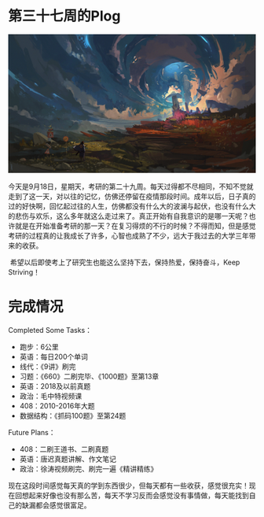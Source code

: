 # 第三十七周的Plog

![](./Source/37/preface.jpg)

​		今天是9月18日，星期天，考研的第二十九周。每天过得都不尽相同，不知不觉就走到了这一天，对以往的记忆，仿佛还停留在疫情那段时间。成年以后，日子真的过的好快啊，回忆起过往的人生，仿佛都没有什么大的波澜与起伏，也没有什么大的悲伤与欢乐，这么多年就这么走过来了。真正开始有自我意识的是哪一天呢？也许就是在开始准备考研的那一天？在复习得烦的不行的时候？不得而知，但是感觉考研的过程真的让我成长了许多，心智也成熟了不少，远大于我过去的大学三年带来的收获。

​		希望以后即使考上了研究生也能这么坚持下去，保持热爱，保持奋斗，Keep Striving！



# 完成情况

Completed Some Tasks：

- 跑步：6公里
- 英语：每日200个单词
- 线代：《9讲》刷完
- 习题：《660》二刷完毕、《1000题》至第13章
- 英语：2018及以前真题
- 政治：毛中特视频课
- 408：2010-2016年大题
- 数据结构：《抓码100题》至第24题

Future Plans：

- 408：二刷王道书、二刷真题
- 英语：唐迟真题讲解、作文笔记
- 政治：徐涛视频刷完、刷完一遍《精讲精练》

​		现在这段时间感觉每天真的学到东西很少，但每天都有一些收获，感觉很充实！现在回想起来好像也没有那么苦，每天不学习反而会感觉没有事情做，每天能找到自己的缺漏都会感觉很富足。